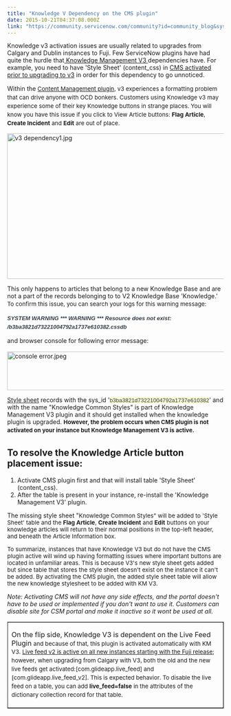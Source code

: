 ```yaml
---
title: "Knowledge V Dependency on the CMS plugin"
date: 2015-10-21T04:37:08.000Z
link: "https://community.servicenow.com/community?id=community_blog&sys_id=d13daae5dbd0dbc01dcaf3231f961907"
---
```

<p>Knowledge v3 activation issues are usually related to upgrades from Calgary and Dublin instances to Fuji. Few ServiceNow plugins have had quite the hurdle that<a title="ki.servicenow.com/index.php?title=Migrating_to_Knowledge_Management_v3#gsc.tab=0" href="http://wiki.servicenow.com/index.php?title=Migrating_to_Knowledge_Management_v3#gsc.tab=0"> Knowledge Management V3 </a>dependencies have. For example, you need to have 'Style Sheet' (content_css) in <a title="ki.servicenow.com/index.php?title=Content_Management_-_Versions_Prior_to_Fuji#Activating_the_Content_Management_System&gsc.tab=0" href="http://wiki.servicenow.com/index.php?title=Content_Management_-_Versions_Prior_to_Fuji#Activating_the_Content_Management_System&amp;gsc.tab=0">CMS activated prior to upgrading to v3</a> in order for this dependency to go unnoticed.</p><p></p><p>Within the <span style="font-size: 10pt; line-height: 1.5em;"><a title="ki.servicenow.com/index.php?title=Content_Management_Administration#gsc.tab=0" href="http://wiki.servicenow.com/index.php?title=Content_Management_Administration#gsc.tab=0">Content Management plugin</a>, v3 experiences a formatting problem that can drive anyone with OCD bonkers. Customers using Knowledge v3 may experience some of their key Knowledge buttons in strange places. </span><span style="font-size: 10pt; line-height: 1.5em;">You will know you have this issue if you click to View Article buttons: </span><span style="font-size: 10pt; line-height: 1.5em;"><strong>Flag Article</strong>, <strong>Create Incident</strong> and <strong>Edit</strong> are out of place.</span></p><p><img  alt="v3 dependency1.jpg" class="image-5 jive-image" src="e467f37ddb90d3049c9ffb651f96199a.iix" style="width: 620px; height: 339px; display: block; margin-left: auto; margin-right: auto;"/></p><p>This only happens to articles that belong to a new Knowledge Base and are not a part of the records belonging to to V2 Knowledge Base 'Knowledge.' <span style="font-size: 13.3333px; line-height: 1.5em;">To confirm this issue, you can search your logs for this warning message:</span></p><p><span style="color: #343d47; font-family: Arial; font-size: 13px; font-weight: bold; text-align: center; line-height: 1.5em;"><em>SYSTEM WARNING *** WARNING *** Resource does not exist: /b3ba3821d73221004792a1737e610382.cssdb</em></span></p><p>and browser console for following error message:<span style="color: #343d47; font-family: Arial; font-size: 13px; font-weight: bold; text-align: center; line-height: 1.5em;"><em><br/></em></span></p><p><img   alt="console error.jpeg" class="jive-image image-4" src="430cfc82dbdcdfc068c1fb651f9619f3.iix" style="height: 90px; width: 620px; display: block; margin-left: auto; margin-right: auto;"/></p><p><a title="ki.servicenow.com/index.php?title=Styling_in_Content_Management#Style_Sheets" href="http://wiki.servicenow.com/index.php?title=Styling_in_Content_Management#Style_Sheets">Style sheet</a> records with the sys_id '<span style="color: #343d47; font-family: Arial; font-size: 13px; background-color: #fafad2;">b3ba3821d73221004792a1737e610382</span>' and with the name "Knowledge Common Styles" is part of Knowledge Management V3 plugin and it should get installed when the knowledge plugin is upgraded. <span style="font-size: 13px; font-weight: bold; line-height: 1.5em;">However, the problem occurs when CMS plugin is not activated on your instance but Knowledge Management V3 is active.</span></p><p></p><h2>To resolve the Knowledge Article button placement issue:</h2><ol><li>Activate CMS plugin first and that will install table 'Style Sheet' (content_css).</li><li>After the table is present in your instance, re-install the 'Knowledge Management V3' plugin.</li></ol><p>The missing style sheet "<span style="font-size: 13.3333px;">Knowledge Common Styles" will be added to '<span style="font-size: 13.3333px;">Style Sheet' table and the <span style="font-size: 13.3333330154419px;"><strong>Flag Article</strong></span><span style="font-size: 13.3333330154419px;">, </span><span style="font-size: 13.3333330154419px;"><strong>Create Incident</strong></span><span style="font-size: 13.3333330154419px;"> and </span><span style="font-size: 13.3333330154419px;"><strong>Edit</strong></span><span style="font-size: 13.3333330154419px;"> buttons on your knowledge articles will return to their normal positions in the top-left header, and beneath the Article Information box.</span></span></span></p><p></p><p><span style="font-size: 13.3333px;">To summarize, instances that have Knowledge V3 but do not have the CMS plugin active will wind up having formatting issues where important buttons are located in unfamiliar areas. This is because V3's new style sheet gets added but since table that stores the style sheet doesn't exist on the instance it can't be added. By activating the CMS plugin, the added style sheet table will allow the new knowledge stylesheet to be added with KM V3.</span></p><p></p><p style="text-align: left;"><em>Note: Activating CMS will not have any side effects, and the portal doesn't have to be used or implemented if you don't want to use it. Customers can disable site for CSM portal and make it inactive so it wont be used at all. </em></p><p></p><table border="1"><tbody><tr><td><p>On the flip side, Knowledge V3 is dependent on the Live Feed Plugin <span style="font-size: 13.3333330154419px;">and because of that, this plugin is activated automatically with KM V3. </span><span style="font-size: 10pt; line-height: 1.5em;"><a title="ki.servicenow.com/index.php?title=Live_Feed#Fuji" href="http://wiki.servicenow.com/index.php?title=Live_Feed#Fuji">Live feed v2 is active on all new instances starting with the Fuji release</a>; h</span><span style="font-size: 10pt; line-height: 1.5em;">owever, when upgrading from Calgary with V3, both the old and the new live feeds get activated:</span><span style="font-size: 10pt; line-height: 1.5em;">[com.glideapp.live_feed] and [com.glideapp.live_feed_v2]. </span><span style="font-size: 10pt; line-height: 1.5em;">This is expected behavior. </span><span style="font-size: 10pt; line-height: 1.5em;">To disable the live feed on a table, you can add <strong>live_feed=false</strong> in the attributes of the dictionary collection record for that table. </span></p></td></tr></tbody></table>